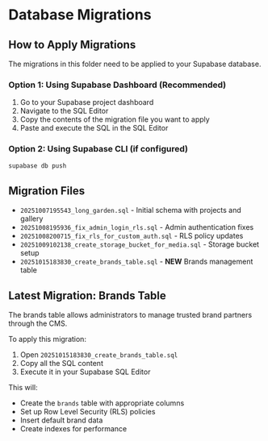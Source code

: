 # Database Migrations

## How to Apply Migrations

The migrations in this folder need to be applied to your Supabase database.

### Option 1: Using Supabase Dashboard (Recommended)

1. Go to your Supabase project dashboard
2. Navigate to the SQL Editor
3. Copy the contents of the migration file you want to apply
4. Paste and execute the SQL in the SQL Editor

### Option 2: Using Supabase CLI (if configured)

```bash
supabase db push
```

## Migration Files

- `20251007195543_long_garden.sql` - Initial schema with projects and gallery
- `20251008195936_fix_admin_login_rls.sql` - Admin authentication fixes
- `20251008200715_fix_rls_for_custom_auth.sql` - RLS policy updates
- `20251009102138_create_storage_bucket_for_media.sql` - Storage bucket setup
- `20251015183830_create_brands_table.sql` - **NEW** Brands management table

## Latest Migration: Brands Table

The brands table allows administrators to manage trusted brand partners through the CMS.

To apply this migration:
1. Open `20251015183830_create_brands_table.sql`
2. Copy all the SQL content
3. Execute it in your Supabase SQL Editor

This will:
- Create the `brands` table with appropriate columns
- Set up Row Level Security (RLS) policies
- Insert default brand data
- Create indexes for performance
